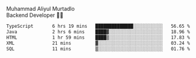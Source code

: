 Muhammad Aliyul Murtadlo
<br>
Backend Developer 👨‍💻
<br>
<!--START_SECTION:waka-->

```txt
TypeScript       6 hrs 19 mins   ██████████████░░░░░░░░░░░   56.65 %
Java             2 hrs 6 mins    ████▓░░░░░░░░░░░░░░░░░░░░   18.96 %
HTML             1 hr 59 mins    ████▒░░░░░░░░░░░░░░░░░░░░   17.83 %
XML              21 mins         ▓░░░░░░░░░░░░░░░░░░░░░░░░   03.24 %
SQL              11 mins         ▒░░░░░░░░░░░░░░░░░░░░░░░░   01.76 %
```

<!--END_SECTION:waka-->
